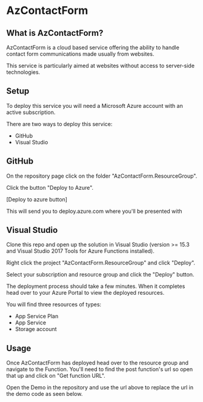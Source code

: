 # AzContactForm

## What is AzContactForm?

AzContactForm is a cloud based service offering the ability to handle contact form communications made usually from websites.

This service is particularly aimed at websites without access to server-side technologies.

## Setup
To deploy this service you will need a Microsoft Azure account with an active subscription.

There are two ways to deploy this service:

- GitHub
- Visual Studio

## GitHub
On the repository page click on the folder "AzContactForm.ResourceGroup".

Click the button "Deploy to Azure".

[Deploy to azure button]

This will send you to deploy.azure.com where you'll be presented with 

## Visual Studio
Clone this repo and open up the solution in Visual Studio (version >= 15.3 and Visual Studio 2017 Tools for Azure Functions installed).

Right click the project "AzContactForm.ResourceGroup" and click "Deploy".

Select your subscription and resource group and click the "Deploy" button.

The deployment process should take a few minutes. When it completes head over to your Azure Portal to view the deployed resources.

You will find three resources of types:

- App Service Plan
- App Service
- Storage account

## Usage

Once AzContactForm has deployed head over to the resource group and navigate to the Function. You'll need to find the post function's url so open that up and click on "Get function URL".

Open the Demo in the repository and use the url above to replace the url in the demo code as seen below.
